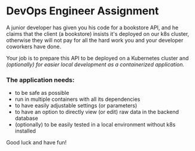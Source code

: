 # DevOps Engineer Assignment

A junior developer has given you his code for a bookstore API, and he claims that 
the client (a bookstore) insists it's deployed on our k8s cluster, otherwise they will not pay
for all the hard work you and your developer coworkers have done. 

Your job is to prepare this API to be deployed on a Kubernetes cluster and <em>(optionally)
for easier local development as a containerized application.</em>

### The application needs:  
- to be safe as possible
- run in multiple containers with all its dependencies
- to have easily adjustable settings (or parameters)
- to have an option to directly view (or edit) raw data in the backend database
- (optionally) to be easily tested in a local environment
without k8s installed

Good luck and have fun!
